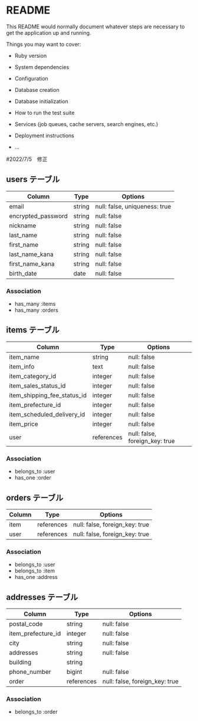 # README

This README would normally document whatever steps are necessary to get the
application up and running.

Things you may want to cover:

* Ruby version

* System dependencies

* Configuration

* Database creation

* Database initialization

* How to run the test suite

* Services (job queues, cache servers, search engines, etc.)

* Deployment instructions

* ...

#2022/7/5　修正

## users テーブル

| Column               | Type        | Options                       |
| -------------------- | ----------- | ----------------------------- |
| email                | string      | null: false, uniqueness: true |
| encrypted_password   | string      | null: false                   |
| nickname             | string      | null: false                   |
| last_name            | string      | null: false                   |
| first_name           | string      | null: false                   |
| last_name_kana       | string      | null: false                   |
| first_name_kana      | string      | null: false                   |
| birth_date           | date        | null: false                   |

### Association

- has_many :items
- has_many :orders

## items テーブル

| Column                        | Type       | Options                        |
| ----------------------------- | ---------  | ------------------------------ |
| item_name                     | string     | null: false                    |
| item_info                     | text       | null: false                    |
| item_category_id              | integer    | null: false                    |
| item_sales_status_id          | integer    | null: false                    |
| item_shipping_fee_status_id   | integer    | null: false                    |
| item_prefecture_id            | integer    | null: false                    |
| item_scheduled_delivery_id    | integer    | null: false                    |
| item_price                    | integer    | null: false                    |
| user                          | references | null: false, foreign_key: true |

### Association

- belongs_to :user
- has_one :order

## orders テーブル

| Column          | Type            | Options                        |
| --------------- | ----------------| -----------------------------  |
| item            | references      | null: false, foreign_key: true |
| user            | references      | null: false, foreign_key: true |

### Association
- belongs_to :user
- belongs_to :item
- has_one :address

## addresses テーブル
| Column              | Type            | Options                        |
| ------------------- | --------------- | -----------------------------  |
| postal_code         | string          | null: false                    |
| item_prefecture_id  | integer         | null: false                    |
| city                | string          | null: false                    |
| addresses           | string          | null: false                    |
| building            | string          |                                |
| phone_number        | bigint          | null: false                    |
| order               | references      | null: false, foreign_key: true |

### Association
- belongs_to :order

